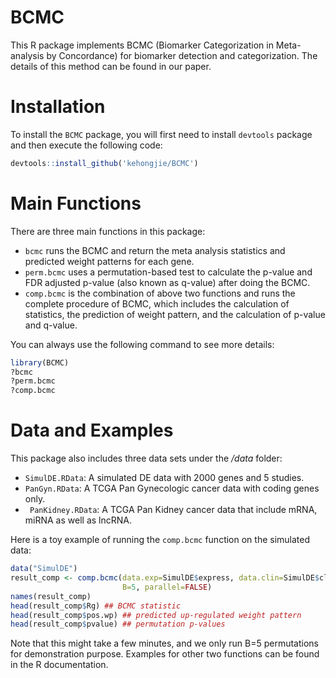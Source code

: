 # BCMC

This R package implements BCMC (Biomarker Categorization in Meta-analysis by Concordance) for biomarker detection and categorization. The details of this method can be found in our paper.

# Installation

To install the `BCMC` package, you will first need to install `devtools` package and then execute the following code: 

```R
devtools::install_github('kehongjie/BCMC')
```

# Main Functions

There are three main functions in this package: 

- `bcmc` runs the BCMC and return the meta analysis statistics and predicted weight patterns for each gene.
- `perm.bcmc` uses a permutation-based test to calculate the p-value and FDR adjusted p-value (also known as q-value) after doing the BCMC.
- `comp.bcmc` is the combination of above two functions and runs the complete procedure of BCMC, which includes the calculation of statistics, the prediction of weight pattern, and the calculation of p-value and q-value.

You can always use the following command to see more details:

```R
library(BCMC)
?bcmc
?perm.bcmc
?comp.bcmc
```



# Data and Examples

This package also includes three data sets under the */data* folder:

- `SimulDE.RData`: A simulated DE data with 2000 genes and 5 studies. 
- `PanGyn.RData`: A TCGA Pan Gynecologic cancer data with coding genes only. 
- ` PanKidney.RData`: A TCGA Pan Kidney cancer data that include mRNA, miRNA as well as lncRNA.


Here is a toy example of running the `comp.bcmc` function on the simulated data:

```R
data("SimulDE")
result_comp <- comp.bcmc(data.exp=SimulDE$express, data.clin=SimulDE$clin,  
                         B=5, parallel=FALSE)
names(result_comp)
head(result_comp$Rg) ## BCMC statistic
head(result_comp$pos.wp) ## predicted up-regulated weight pattern
head(result_comp$pvalue) ## permutation p-values
```

Note that this might take a few minutes, and we only run B=5 permutations for demonstration purpose. Examples for other two functions can be found in the R documentation. 

